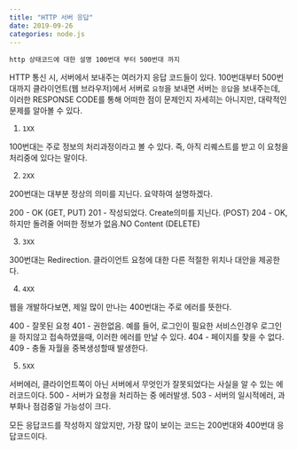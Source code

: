 ```yaml
---
title: "HTTP 서버 응답"
date: 2019-09-26
categories: node.js 
---
```


`http 상태코드에 대한 설명 100번대 부터 500번대 까지`

HTTP 통신 시, 서버에서 보내주는 여러가지 응답 코드들이 있다.
100번대부터 500번대까지 클라이언트(웹 브라우저)에서 서버로 `요청`을 보내면 서버는 `응답`을 보내주는데,
이러한 RESPONSE CODE를 통해 어떠한 점이 문제인지 자세히는 아니지만, 대략적인 문제를 알아볼 수 있다.

1. `1XX`

100번대는 주로 정보의 처리과정이라고 볼 수 있다. 즉, 아직 리퀘스트를 받고 이 요청을 처리중에 있다는 말이다.

2.  `2XX`

200번대는 대부분 정상의 의미를 지닌다. 요약하여 설명하겠다.

200 - OK (GET, PUT)
201 - 작성되었다. Create의미를 지닌다. (POST)
204 - OK, 하지만 돌려줄 어떠한 정보가 없음.NO Content (DELETE)

3. `3XX`

300번대는 Redirection.
클라이언트 요청에 대한 다른 적절한 위치나 대안을 제공한다. 

4. `4XX`

웹을 개발하다보면, 제일 많이 만나는 400번대는 주로 에러를 뜻한다.

400 - 잘못된 요청
401 - 권한없음. 예를 들어, 로그인이 필요한 서비스인경우 로그인을 하지않고 접속하였을때, 이러한 에러를 만날 수 있다.
404 - 페이지를 찾을 수 없다.
409 - 충돌 자월을 중복생성할때 발생한다.

5. `5XX`

서버에러, 클라이언트쪽이 아닌 서버에서 무엇인가 잘못되었다는 사실을 알 수 있는 에러코드이다.
500 - 서버가 요청을 처리하는 중 에러발생.
503 - 서버의 일시적에러, 과부화나 점검중일 가능성이 크다.

모든 응답코드를 작성하지 않았지만, 가장 많이 보이는 코드는 200번대와 400번대 응답코드이다.


[jekyll-docs]: https://jekyllrb.com/docs/home
[jekyll-gh]:   https://github.com/jekyll/jekyll
[jekyll-talk]: https://talk.jekyllrb.com/

